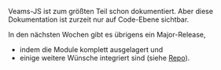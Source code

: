 Veams-JS ist zum größten Teil schon dokumentiert. Aber diese Dokumentation ist zurzeit nur auf Code-Ebene sichtbar. 

In den nächsten Wochen gibt es übrigens ein Major-Release, 
- indem die Module komplett ausgelagert und 
- einige weitere Wünsche integriert sind (siehe [Repo](https://github.com/Sebastian-Fitzner/veams-js/issues)).